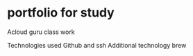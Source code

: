 # portfolio for study
Acloud guru class work

Technologies used Github and ssh
Additional technology  brew
